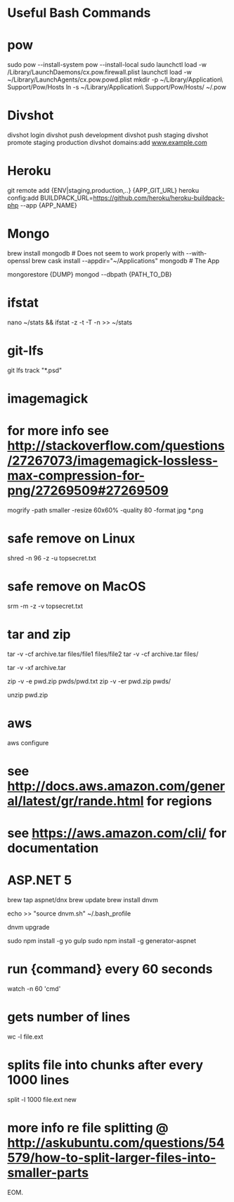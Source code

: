 # Useful Bash Commands

# pow
sudo pow --install-system
pow --install-local
sudo launchctl load -w /Library/LaunchDaemons/cx.pow.firewall.plist
launchctl load -w ~/Library/LaunchAgents/cx.pow.powd.plist
mkdir -p ~/Library/Application\ Support/Pow/Hosts
ln -s ~/Library/Application\ Support/Pow/Hosts/ ~/.pow

# Divshot
divshot login
divshot push development
divshot push staging
divshot promote staging production
divshot domains:add www.example.com

# Heroku
git remote add {ENV|staging,production,..} {APP_GIT_URL}
heroku config:add BUILDPACK_URL=https://github.com/heroku/heroku-buildpack-php --app {APP_NAME}

# Mongo
brew install mongodb # Does not seem to work properly with --with-openssl
brew cask install --appdir="~/Applications" mongodb # The App

mongorestore {DUMP}
mongod --dbpath {PATH_TO_DB}

# ifstat
nano ~/stats && ifstat -z -t -T -n >> ~/stats

# git-lfs
git lfs track "*.psd"

# imagemagick
# for more info see http://stackoverflow.com/questions/27267073/imagemagick-lossless-max-compression-for-png/27269509#27269509
mogrify -path smaller -resize 60x60% -quality 80 -format jpg *.png

# safe remove on Linux
shred -n 96 -z -u topsecret.txt

# safe remove on MacOS
srm -m -z -v topsecret.txt

# tar and zip
tar -v -cf archive.tar files/file1 files/file2
tar -v -cf archive.tar files/

tar -v -xf archive.tar

zip -v -e pwd.zip pwds/pwd.txt
zip -v -er pwd.zip pwds/

unzip pwd.zip

# aws
aws configure
# see http://docs.aws.amazon.com/general/latest/gr/rande.html for regions
# see https://aws.amazon.com/cli/ for documentation

# ASP.NET 5
brew tap aspnet/dnx
brew update
brew install dnvm

echo >> "source dnvm.sh" ~/.bash_profile

dnvm upgrade

sudo npm install -g yo gulp
sudo npm install -g generator-aspnet

# run {command} every 60 seconds
watch -n 60 'cmd'

# gets number of lines
wc -l file.ext

# splits file into chunks after every 1000 lines
split -l 1000 file.ext new
# more info re file splitting @ http://askubuntu.com/questions/54579/how-to-split-larger-files-into-smaller-parts

EOM.
